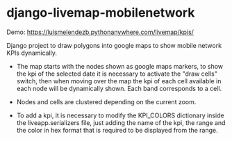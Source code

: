 # django-livemap-mobilenetwork

Demo:
https://luismelendezb.pythonanywhere.com/livemap/kpis/


Django project to draw polygons into google maps to show mobile network KPIs dynamically.

- The map starts with the nodes shown as google maps markers, to show the kpi of the selected date it is necessary to activate the "draw cells" switch, then when moving over the map the kpi of each cell available in each node will be dynamically shown. Each band corresponds to a cell.

- Nodes and cells are clustered depending on the current zoom.

- To add a kpi, it is necessary to modify the KPI_COLORS dictionary inside the liveapp.serializers file, just adding the name of the kpi, the range and the color in hex format that is required to be displayed from the range.

